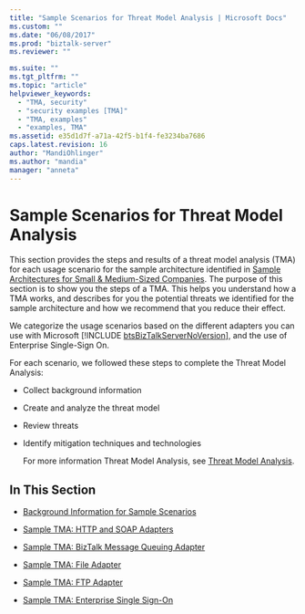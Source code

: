 ```yaml
---
title: "Sample Scenarios for Threat Model Analysis | Microsoft Docs"
ms.custom: ""
ms.date: "06/08/2017"
ms.prod: "biztalk-server"
ms.reviewer: ""

ms.suite: ""
ms.tgt_pltfrm: ""
ms.topic: "article"
helpviewer_keywords: 
  - "TMA, security"
  - "security examples [TMA]"
  - "TMA, examples"
  - "examples, TMA"
ms.assetid: e35d1d7f-a71a-42f5-b1f4-fe3234ba7686
caps.latest.revision: 16
author: "MandiOhlinger"
ms.author: "mandia"
manager: "anneta"
---
```

# Sample Scenarios for Threat Model Analysis
This section provides the steps and results of a threat model analysis (TMA) for each usage scenario for the sample architecture identified in [Sample Architectures for Small & Medium-Sized Companies](../core/sample-architectures-for-small-medium-sized-companies.md). The purpose of this section is to show you the steps of a TMA. This helps you understand how a TMA works, and describes for you the potential threats we identified for the sample architecture and how we recommend that you reduce their effect.  
  
 We categorize the usage scenarios based on the different adapters you can use with Microsoft [!INCLUDE [btsBizTalkServerNoVersion](../includes/btsbiztalkservernoversion-md.md)], and the use of Enterprise Single-Sign On.  
  
 For each scenario, we followed these steps to complete the Threat Model Analysis:  
  
- Collect background information  
  
- Create and analyze the threat model  
  
- Review threats  
  
- Identify mitigation techniques and technologies  
  
  For more information Threat Model Analysis, see [Threat Model Analysis](../core/threat-model-analysis.md).  
  
## In This Section  
  
-   [Background Information for Sample Scenarios](../core/background-information-for-sample-scenarios.md)  
  
-   [Sample TMA: HTTP and SOAP Adapters](../core/sample-tma-http-and-soap-adapters.md)  
  
-   [Sample TMA: BizTalk Message Queuing Adapter](../core/sample-tma-biztalk-message-queuing-adapter.md)  
  
-   [Sample TMA: File Adapter](../core/sample-tma-file-adapter.md)  
  
-   [Sample TMA: FTP Adapter](../core/sample-tma-ftp-adapter.md)  
  
-   [Sample TMA: Enterprise Single Sign-On](../core/sample-tma-enterprise-single-sign-on.md)